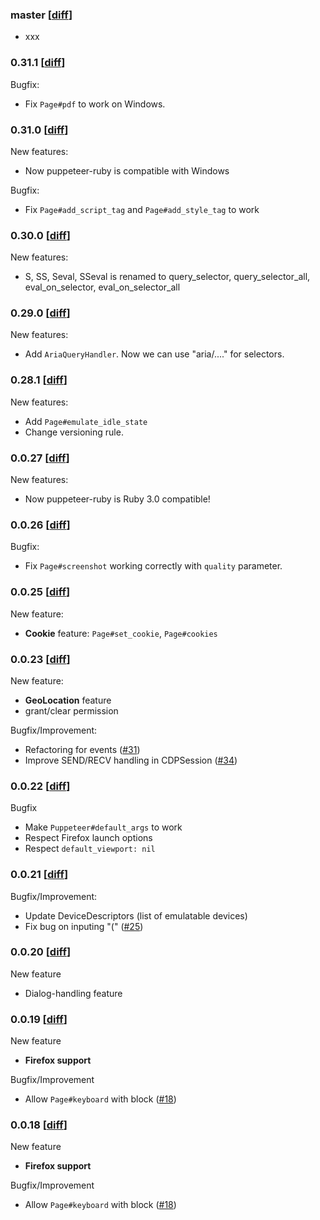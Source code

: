 ### master [[diff](https://github.com/YusukeIwaki/puppeteer-ruby/compare/0.31.1...master)]

* xxx

### 0.31.1 [[diff](https://github.com/YusukeIwaki/puppeteer-ruby/compare/0.31.0...0.31.1)]

Bugfix:

* Fix `Page#pdf` to work on Windows.

### 0.31.0 [[diff](https://github.com/YusukeIwaki/puppeteer-ruby/compare/0.30.0...0.31.0)]

New features:

* Now puppeteer-ruby is compatible with Windows

Bugfix:

* Fix `Page#add_script_tag` and `Page#add_style_tag` to work

### 0.30.0 [[diff](https://github.com/YusukeIwaki/puppeteer-ruby/compare/0.29.0...0.30.0)]

New features:

* S, SS, Seval, SSeval is renamed to query_selector, query_selector_all, eval_on_selector, eval_on_selector_all

### 0.29.0 [[diff](https://github.com/YusukeIwaki/puppeteer-ruby/compare/0.28.1...0.29.0)]

New features:

* Add `AriaQueryHandler`. Now we can use "aria/...." for selectors.

### 0.28.1 [[diff](https://github.com/YusukeIwaki/puppeteer-ruby/compare/0.0.27...0.28.1)]

New features:

* Add `Page#emulate_idle_state`
* Change versioning rule.

### 0.0.27 [[diff](https://github.com/YusukeIwaki/puppeteer-ruby/compare/0.0.26...0.0.27)]

New features:

* Now puppeteer-ruby is Ruby 3.0 compatible!

### 0.0.26 [[diff](https://github.com/YusukeIwaki/puppeteer-ruby/compare/0.0.25...0.0.26)]

Bugfix:

* Fix `Page#screenshot` working correctly with `quality` parameter.

### 0.0.25 [[diff](https://github.com/YusukeIwaki/puppeteer-ruby/compare/0.0.23...0.0.25)]

New feature:

* **Cookie** feature: `Page#set_cookie`, `Page#cookies`

### 0.0.23 [[diff](https://github.com/YusukeIwaki/puppeteer-ruby/compare/0.0.22...0.0.23)]

New feature:

* **GeoLocation** feature
* grant/clear permission

Bugfix/Improvement:

* Refactoring for events ([#31](https://github.com/YusukeIwaki/puppeteer-ruby/pull/31))
* Improve SEND/RECV handling in CDPSession ([#34](https://github.com/YusukeIwaki/puppeteer-ruby/pull/34))

### 0.0.22 [[diff](https://github.com/YusukeIwaki/puppeteer-ruby/compare/0.0.21...0.0.22)]

Bugfix

* Make `Puppeteer#default_args` to work
* Respect Firefox launch options
* Respect `default_viewport: nil`

### 0.0.21 [[diff](https://github.com/YusukeIwaki/puppeteer-ruby/compare/0.0.20...0.0.21)]

Bugfix/Improvement:

* Update DeviceDescriptors (list of emulatable devices)
* Fix bug on inputing "(" ([#25](https://github.com/YusukeIwaki/puppeteer-ruby/pull/25))

### 0.0.20 [[diff](https://github.com/YusukeIwaki/puppeteer-ruby/compare/0.0.19...0.0.20)]

New feature

* Dialog-handling feature

### 0.0.19 [[diff](https://github.com/YusukeIwaki/puppeteer-ruby/compare/0.0.18...0.0.19)]

New feature

* **Firefox support**

Bugfix/Improvement

* Allow `Page#keyboard` with block ([#18](https://github.com/YusukeIwaki/puppeteer-ruby/pull/18))

### 0.0.18 [[diff](https://github.com/YusukeIwaki/puppeteer-ruby/compare/0.0.17...0.0.18)]

New feature

* **Firefox support**

Bugfix/Improvement

* Allow `Page#keyboard` with block ([#18](https://github.com/YusukeIwaki/puppeteer-ruby/pull/18))
